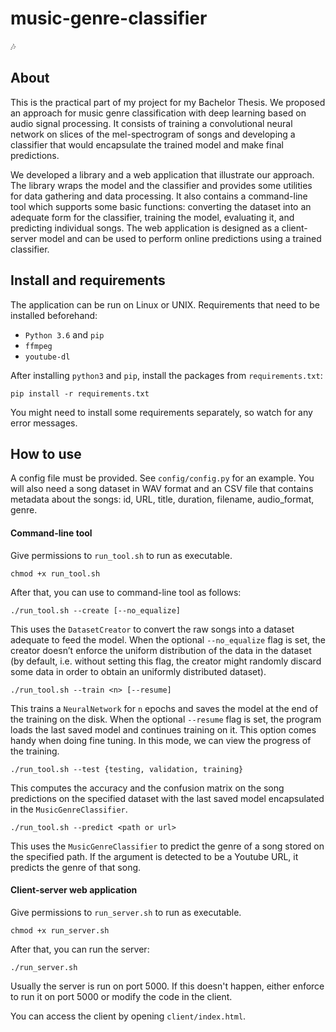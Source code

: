 # music-genre-classifier
:notes:

## About

This is the practical part of my project for my Bachelor Thesis. We proposed an approach for music genre classification with deep learning based on audio signal processing. It consists of training a convolutional neural network on slices of the mel-spectrogram of songs and developing a classifier that would encapsulate the trained model and make final predictions.

We developed a library and a web application that illustrate our approach. The library wraps the model and the classifier and provides some utilities for data gathering and data processing. It also contains a command-line tool which supports some basic functions: converting the dataset into an adequate form for the classifier, training the model, evaluating it, and predicting individual songs. The web application is designed as a client-server model and can be used to perform online predictions using a trained classifier.

## Install and requirements

The application can be run on Linux or UNIX. Requirements that need to be installed beforehand:
- `Python 3.6` and `pip`
- `ffmpeg`
- `youtube-dl`

After installing `python3` and `pip`, install the packages from `requirements.txt`:
```
pip install -r requirements.txt
```
You might need to install some requirements separately, so watch for any error messages.

## How to use

A config file must be provided. See `config/config.py` for an example. You will also need a song dataset in WAV format and an CSV file that contains metadata about the songs: id, URL, title, duration, filename, audio_format, genre.

#### Command-line tool

Give permissions to `run_tool.sh` to run as executable.

```
chmod +x run_tool.sh
```

After that, you can use to command-line tool as follows:

```
./run_tool.sh --create [--no_equalize]
```
This uses the `DatasetCreator` to convert the raw songs into a dataset adequate to feed
the model. When the optional `--no_equalize` flag is set, the creator doesn’t enforce the
uniform distribution of the data in the dataset (by default, i.e. without setting this flag, the
creator might randomly discard some data in order to obtain an uniformly distributed dataset).

```
./run_tool.sh --train <n> [--resume]
```
This trains a `NeuralNetwork` for `n` epochs and saves the model at the end of the training on
the disk. When the optional `--resume` flag is set, the program loads the last saved model and
continues training on it. This option comes handy when doing fine tuning. In this mode, we
can view the progress of the training.

```
./run_tool.sh --test {testing, validation, training}
```

This computes the accuracy and the confusion matrix on the song predictions on the specified
dataset with the last saved model encapsulated in the `MusicGenreClassifier`.

```
./run_tool.sh --predict <path or url>
```
This uses the `MusicGenreClassifier` to predict the genre of a song stored on the specified
path. If the argument is detected to be a Youtube URL, it predicts the genre of that song.

#### Client-server web application

Give permissions to `run_server.sh` to run as executable.

```
chmod +x run_server.sh
```

After that, you can run the server:

```
./run_server.sh
```

Usually the server is run on port 5000. If this doesn't happen, either enforce to run it on port 5000 or modify the code in the client.

You can access the client by opening `client/index.html`.

